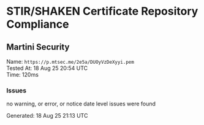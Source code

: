 # STIR/SHAKEN Certificate Repository Compliance

## Martini Security

Name: `https://p.mtsec.me/2e5a/DUOyVzDeXyyi.pem`\
Tested At: 18 Aug 25 20:54 UTC\
Time: 120ms

### Issues

no warning, or error, or notice date level issues were found

Generated: 18 Aug 25 21:13 UTC